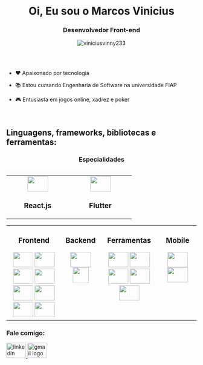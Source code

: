 <h1 align="center">Oi, Eu sou o Marcos Vinicius</h1>
<h3 align="center">Desenvolvedor Front-end</h3>

<div align="center"><img
        src="https://github-trophies.vercel.app/?username=viniciusvinny233&theme=dracula&no-frame=false&no-bg=false&margin-w=4&row=1" align="center" alt="viniciusvinny233" /></div>
       
<br><br>

- ❤️ Apaixonado por tecnologia

- 📚 Estou cursando Engenharia de Software na universidade FIAP

- 🎮 Entusiasta em jogos online, xadrez e poker

<br>

## Linguagens, frameworks, bibliotecas e ferramentas:  
<table><tr>
 <div align="center">
    <h3>Especialidades</h1>
      </div>
<div align="center">  
    <table align="center" border="0">
        <tr border="0">
            <td border="0" width="150" align="center">
                <img height="40" width="55" src="https://cdn.jsdelivr.net/gh/devicons/devicon/icons/react/react-original.svg" /> 
                <h3>React.js</h1>
            </td>
            <td border="0" width="150" align="center">
                <img height="40" width="55"  src="https://cdn.jsdelivr.net/gh/devicons/devicon/icons/flutter/flutter-original.svg" />
                <h3>Flutter</h1>
            </td>
        </tr>
    </table>
</div>




</td></tr></table>  

<table><tr><td valign="top" width"20%">

<div align="center">
    <h3>Frontend</h1>
      </div>
<div align="center">  
    <img height="40" width="53" src="https://cdn.jsdelivr.net/gh/devicons/devicon/icons/html5/html5-original.svg" />
    <img height="40" width="53" src="https://cdn.jsdelivr.net/gh/devicons/devicon/icons/css3/css3-original.svg" />
    <img height="40" width="53" src="https://cdn.jsdelivr.net/gh/devicons/devicon/icons/javascript/javascript-original.svg" />
    <img height="40" width="53" src="https://www.tutorialsteacher.com/Content/images/home/typescript.svg" />
    <img height="40" width="53" src="https://cdn.jsdelivr.net/gh/devicons/devicon/icons/bootstrap/bootstrap-original.svg" />
    <img height="40" width="53" src="https://cdn.jsdelivr.net/gh/devicons/devicon/icons/sass/sass-original.svg" />
    <img height="40" width="53" src="https://cdn.jsdelivr.net/gh/devicons/devicon/icons/jquery/jquery-original.svg" />
    <img height="40" width="53" src="https://cdn.jsdelivr.net/gh/devicons/devicon/icons/react/react-original.svg" /> 
</div>

</td><td valign="top" width="20%">

<div align="center">
    <h3>Backend</h1>
      </div>
<div align="center">  
    <img height="40" width="55" src="https://cdn.jsdelivr.net/gh/devicons/devicon/icons/nodejs/nodejs-original.svg" />  
    <img height="42" width="42" src="https://cdn.icon-icons.com/icons2/2148/PNG/512/nextjs_icon_132160.png" />
</div>

</td><td valign="top" width="31%">

<div align="center">
    <h3>Ferramentas</h1>
      </div>
<div align="center">  
<img height="40" width="53" src="https://cdn.jsdelivr.net/gh/devicons/devicon/icons/azure/azure-original.svg" />
<img height="40" width="53" src="https://cdn.jsdelivr.net/gh/devicons/devicon/icons/git/git-original.svg" />
<img height="40" width="53" src="https://cdn.jsdelivr.net/gh/devicons/devicon/icons/jira/jira-original.svg" />
<img height="40" width="53" src="https://cdn.jsdelivr.net/gh/devicons/devicon/icons/photoshop/photoshop-plain.svg" />
<img height="40" width="53" src="https://cdn.jsdelivr.net/gh/devicons/devicon/icons/figma/figma-original.svg" /> 
</div>
    
 </td><td valign="top" width="20%">
    
 <div align="center">
    <h3>Mobile</h1>
      </div>
<div align="center">  
     <img height="40" width="53" src="https://cdn.jsdelivr.net/gh/devicons/devicon/icons/react/react-original.svg" /> 
    <img height="40" width="55" src="https://cdn.jsdelivr.net/gh/devicons/devicon/icons/flutter/flutter-original.svg" />
</div>

</td></tr></table>  

<h3 align="left">Fale comigo:</h3>

   <div align="left">
  <a href="https://www.linkedin.com/in/marcos-vinicius-240436144/" target="_blank">
    <img src="https://raw.githubusercontent.com/maurodesouza/profile-readme-generator/master/src/assets/icons/social/linkedin/default.svg" width="52" height="40" alt="linkedin logo"  />
  </a>
    <a href="mailto:viniciusvinny233@gmail.com" target="_blank">
    <img src="https://raw.githubusercontent.com/maurodesouza/profile-readme-generator/master/src/assets/icons/social/gmail/default.svg" width="52" height="40" alt="gmail logo"  />
  </a>
</div>
